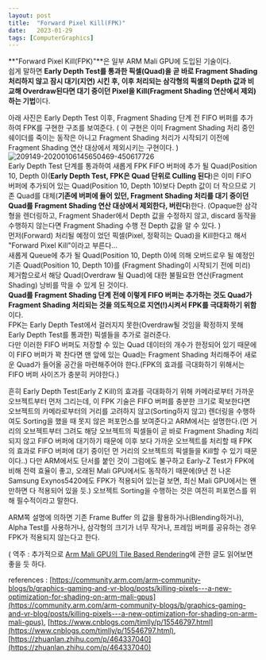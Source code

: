 ```yaml
---
layout: post
title:  "Forward Pixel Kill(FPK)"
date:   2023-01-29
tags: [ComputerGraphics]
---            
```


**"Forward Pixel Kill(FPK)"**은 일부 ARM Mali GPU에 도입된 기술이다.       
쉽게 말하면 **Early Depth Test를 통과한 픽셀(Quad)을 곧 바로 Fragment Shading 처리하지 않고 잠시 대기(지연) 시킨 후, 이후 처리되는 삼각형의 픽셀의 Depth 값과 비교해 Overdraw된다면 대기 중이던 Pixel을 Kill(Fragment Shading 연산에서 제외)하는 기법**이다.           
                     
아래 사진은 Early Depth Test 이후, Fragment Shading 단계 전 FIFO 버퍼를 추가하여 FPK를 구현한 구조를 보여준다. ( 이 구현은 이미 Fragment Shading 처리 중인 쉐이더를 죽이는 동작은 아니고 Fragment Shading 처리가 시작되기 이전에 Fragment Shading 연산 대상에서 제외시키는 구현이다. )        
![209149-20200106145650469-450617726](https://user-images.githubusercontent.com/33873804/215318128-844f0eac-6fbc-443f-b0f2-d13b4bc45b80.png)           
Early Depth Test 단계를 통과하여 새롭게 FPK FIFO 버퍼에 추가 될 Quad(Position 10, Depth 0)(**Early Depth Test, FPK은 Quad 단위로 Culling 된다**)은 이미 FIFO 버퍼에 추가되어 있는 Quad(Position 10, Depth 10)보다 Depth 값이 더 작으므로 기존 Quad를 대체(**기존에 버퍼에 들어 있던, Fragment Shading 처리를 대기 중이던 Quad를 Fragment Shading 연산 대상에서 제외한다, 버린다**)한다. (Opaque한 삼각형을 렌더링하고, Fragment Shader에서 Depth 값을 수정하지 않고, discard 동작을 수행하지 않는다면 Fragment Shading 수행 전 Depth 값을 알 수 있다. )        
먼저(Forward) 처리될 예정이 었던 픽셀(Pixel, 정확히는 Quad)을 Kill한다고 해서 "Forward Pixel Kill"이라고 부른다...            
새롭게 Queue에 추가 될 Quad(Position 10, Depth 0)에 의해 오버드로우 될 예정인 기존 Quad(Position 10, Depth 10)를 (Fragment Shading이 시작되기 전에 미리) 제거함으로서 해당 Quad(Overdraw 될 Quad)에 대한 불필요한 연산(Fragment Shading) 낭비를 막을 수 있게 된 것이다.              
**Quad를 Fragment Shading 단계 전에 이렇게 FIFO 버퍼는 추가하는 것도 Quad가 Fragment Shading 처리되는 것을 의도적으로 지연(!)시켜서 FPK를 극대화하기 위함**이다.           
FPK는 Early Depth Test에서 걸러지지 못한(Overdraw될 것임을 확정하지 못해 Early Depth Test를 통과한) 픽셀들을 추가로 걸러준다.            
다만 이러한 FIFO 버퍼도 저장할 수 있는 Quad 데이터의 개수가 한정되어 있기 때문에 이 FIFO 버퍼가 꽉 찬다면 맨 앞에 있는 Quad는 Fragment Shading 처리해주어 새로운 Quad가 들어올 공간을 마련해주어야 한다.(FPK의 효과를 극대화하기 위해서는 FIFO 버퍼 사이즈가 충분히 커야한다.)            
          
흔히 Early Depth Test(Early Z Kill)의 효과를 극대화하기 위해 카메라로부터 가까운 오브젝트부터 먼저 그리는데, 이 FPK 기술은 FIFO 버퍼를 충분한 크기로 확보한다면 오브젝트의 카메라로부터의 거리를 고려하지 않고(Sorting하지 않고) 렌더링을 수행하여도 Sorting을 했을 때 못지 않은 퍼포먼스를 보여준다고 ARM에서는 설명한다.(먼 거리의 오브젝트부터 그려도 해당 오브젝트의 픽셀들이 곧 바로 Fragment Shading 처리되지 않고 FIFO 버퍼에 대기하기 때문에 이후 보다 가까운 오브젝트를 처리할 때 FPK의 효과로 FIFO 버퍼에 대기 중이던 먼 거리의 오브젝트의 픽셀들을 Kill할 수 있기 때문이다..) 다만 ARM에서도 단서를 붙인 것이 그럼에도 불구하고 Early-Z Test가 FPK에 비해 전력 효율이 좋고, 오래된 Mali GPU에서도 동작하기 때문에(9년 전 나온 Samsung Exynos5420에도 FPK가 적용되어 있는걸 보면, 최신 Mali GPU에서는 왠만하면 다 적용되어 있을 듯.) 오브젝트 Sorting을 수행하는 것은 여전히 퍼포먼스를 위해 필수적이라고 말한다.           
               
                 
ARM쪽 설명에 의하면 기존 Frame Buffer 의 값을 활용하거나(Blending하거나), Alpha Test를 사용하거나, 삼각형의 크기가 너무 작거나, 프레임 버퍼를 공유하는 경우 FPK가 적용되지 않는다고 한다.          
         
( 역주 : 추가적으로 [Arm Mali GPU의 Tile Based Rendering](https://community.arm.com/arm-community-blogs/b/graphics-gaming-and-vr-blog/posts/the-mali-gpu-an-abstract-machine-part-2---tile-based-rendering)에 관한 글도 읽어보면 좋을 듯 하다.
           
references : [https://community.arm.com/arm-community-blogs/b/graphics-gaming-and-vr-blog/posts/killing-pixels---a-new-optimization-for-shading-on-arm-mali-gpus](https://community.arm.com/arm-community-blogs/b/graphics-gaming-and-vr-blog/posts/killing-pixels---a-new-optimization-for-shading-on-arm-mali-gpus), [https://www.cnblogs.com/timlly/p/15546797.html](https://www.cnblogs.com/timlly/p/15546797.html), [https://zhuanlan.zhihu.com/p/464337040](https://zhuanlan.zhihu.com/p/464337040)                   
